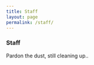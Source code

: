 ```yaml
---
title: Staff
layout: page
permalink: /staff/
---
```



### Staff

Pardon the dust, still cleaning up..
